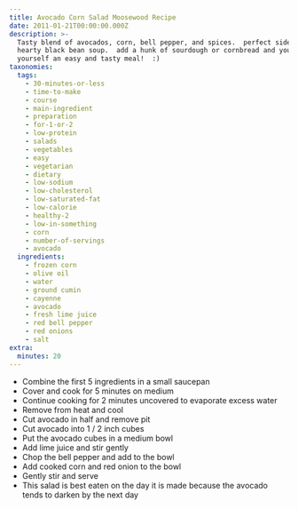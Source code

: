 ```yaml
---
title: Avocado Corn Salad Moosewood Recipe
date: 2011-01-21T00:00:00.000Z
description: >-
  Tasty blend of avocados, corn, bell pepper, and spices.  perfect side for a
  hearty black bean soup.  add a hunk of sourdough or cornbread and you've got
  yourself an easy and tasty meal!  :)
taxonomies:
  tags:
    - 30-minutes-or-less
    - time-to-make
    - course
    - main-ingredient
    - preparation
    - for-1-or-2
    - low-protein
    - salads
    - vegetables
    - easy
    - vegetarian
    - dietary
    - low-sodium
    - low-cholesterol
    - low-saturated-fat
    - low-calorie
    - healthy-2
    - low-in-something
    - corn
    - number-of-servings
    - avocado
  ingredients:
    - frozen corn
    - olive oil
    - water
    - ground cumin
    - cayenne
    - avocado
    - fresh lime juice
    - red bell pepper
    - red onions
    - salt
extra:
  minutes: 20
---
```

 - Combine the first 5 ingredients in a small saucepan
 - Cover and cook for 5 minutes on medium
 - Continue cooking for 2 minutes uncovered to evaporate excess water
 - Remove from heat and cool
 - Cut avocado in half and remove pit
 - Cut avocado into 1 / 2 inch cubes
 - Put the avocado cubes in a medium bowl
 - Add lime juice and stir gently
 - Chop the bell pepper and add to the bowl
 - Add cooked corn and red onion to the bowl
 - Gently stir and serve
 - This salad is best eaten on the day it is made because the avocado tends to darken by the next day
